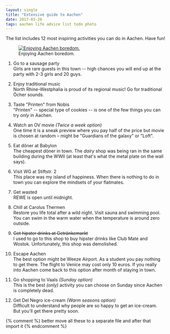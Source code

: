 ```yaml
---
layout: single
title: "Extensive guide to Aachen"
date: 2017-03-26
tags: aachen life advice list todo photo
---
```

The list includes 12 most inspiring activities you can do in Aachen. Have fun!

<figure>
  <a href="https://c1.staticflickr.com/3/2866/32825928304_1ff1402ffe_b.jpg"><img src="https://c1.staticflickr.com/3/2866/32825928304_1ff1402ffe_b.jpg" alt="Enjoying Aachen boredom."></a>
  <figcaption>Enjoying Aachen boredom.</figcaption>
</figure>

1. Go to a sausage party  
   Girls are rare guests in this town -- high chances you will end up at the party with 2-3 girls and 20 guys.

2. Enjoy traditional music  
   North Rhine-Westphalia is proud of its regional music! Go for traditional Öcher sounds.

3. Taste "Printen" from Nobis  
   "Printen" -- special type of cookies -- is one of the few things you can try _only_ in Aachen.

4. Watch an OV movie *(Twice a week option)*  
   One time it is a sneak preview where you pay half of the price but movie is chosen at random – might be "Guardians of the galaxy" or "Loft".

5. Eat döner at Babylon  
   The cheapest döner in town. The *dairy* shop was being ran in the same building during the WWII (at least that's what the metal plate on the wall says).

6. Visit WG at Stiftstr. 2  
   This place was my island of happiness. When there is nothing to do in town you can explore the mindsets of your flatmates.

7. Get wasted  
   REWE is open until midnight.

8. Chill at Carolus Thermen  
   Restore you life total after a wild night. Visit sauna and swimming pool. You can swim in the warm water when the temperature is around zero outside.

9. ~~Get hipster drinks at Getränkemarkt~~  
   I used to go to this shop to buy hipster drinks like Club Mate and Wostok. Unfortunately, this shop was demolished.

10. Escape Aachen  
   The best option might be Weeze Airport. As a student you pay nothing to get there. The flight to Venice may cost only 10 euros. If you really into Aachen come back to this option after month of staying in town.

11. Go shopping to Vaals *(Sunday option)*  
   This is the best _(only)_ activity you can choose on Sunday since Aachen is completely dead.

12. Get Del Negro ice-cream *(Warm seasons option)*  
   Difficult to understand why people are so happy to get an ice-cream. But you'll get there pretty soon.

{% comment %} better move all these to a separate file and after that import it {% endcomment %}
<div id="aachen_to_go" class="map leaflet-container" style="height: 500px; position:relative;" ></div>

<style>
  .leaflet-control-container .leaflet-routing-container-hide {
    display: none;
    }
</style>

<script>
window.onload = function() {
  var map = L.map('aachen_to_go').setView([50.7753, 6.0839], 14);
  L.tileLayer('http://{s}.tiles.mapbox.com/v3/jamesg87.goac2bf1/{z}/{x}/{y}.png', {attribution: 'Map data &copy; <a href="http://openstreetmap.org">OpenStreetMap</a> contributors, <a href="http://creativecommons.org/licenses/by-sa/2.0/">CC-BY-SA</a>, Imagery © <a href="http://mapbox.com">Mapbox</a>', maxZoom: 18}).addTo(map);

  var weeze_route = L.Routing.control({
    waypoints: [
      L.latLng(50.767744, 6.091415),
      L.latLng(51.599736, 6.150577)
    ],
    addWaypoints: false,
    draggableWaypoints: false
  }).addTo(map);

  weeze_route.hide();

  var vaals_route = L.Routing.control({
    waypoints: [
      L.latLng(50.767744, 6.091415),
      L.latLng(50.772569, 6.021055)
    ],
    addWaypoints: false,
    draggableWaypoints: false,
    lineOptions: {
      styles: [{color: 'orange'}]
    }
  }).addTo(map);

  vaals_route.hide();

  var weeze = L.marker([51.599736, 6.150577]).addTo(map).bindPopup('Weeze Airport');
  var babylon = L.marker([50.775345, 6.075250]).addTo(map).bindPopup('Babylon');
  var albert_heijn = L.marker([50.772569, 6.021055]).addTo(map).bindPopup('Albert Heijn');
  var wg = L.marker([50.775494, 6.092676]).addTo(map).bindPopup('WG');
  var getrankemarkt = L.marker([50.769710, 6.081985]).addTo(map).bindPopup('Durstlöscher');
  var thermen = L.marker([50.783031, 6.096977]).addTo(map).bindPopup('Carolus Thermen');
  var del_negro = L.marker([50.772430, 6.077392]).addTo(map).bindPopup('Del Negro');
  var nobis_1 = L.marker([50.775620, 6.084301]).addTo(map).bindPopup('Nobis Printen');
  var nobis_2 = L.marker([50.774554, 6.084918]).addTo(map).bindPopup('Nobis Printen');
  var cinema = L.marker([50.770677, 6.085180]).addTo(map).bindPopup('Eden Palast');
  var music = L.marker([50.775490, 6.09202]).addTo(map).bindPopup('Traditional Music');
  var hbf = L.marker([50.767744, 6.091415]).addTo(map).bindPopup('Main Train Station');
  var rewe = L.marker([50.771499, 6.085892]).addTo(map).bindPopup('REWE');
}
</script>
